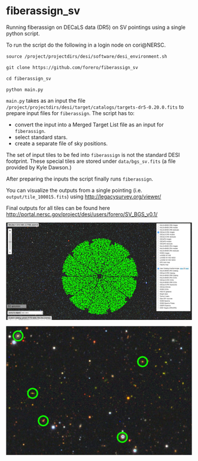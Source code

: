 # fiberassign_sv

Running fiberassign on DECaLS data (DR5) on SV pointings using a single python script.

To run the script do the following in a login node on cori@NERSC.

```
source /project/projectdirs/desi/software/desi_environment.sh
```

```
git clone https://github.com/forero/fiberassign_sv
```

```
cd fiberassign_sv
```

```
python main.py
```

`main.py` takes as an input the file `/project/projectdirs/desi/target/catalogs/targets-dr5-0.20.0.fits` to prepare input files for `fiberassign`. The script has to:

* convert the input into a Merged Target List file as an input for `fiberassign`.
* select standard stars.
* create a separate file of sky positions.

The set of input tiles to be fed into `fiberassign` is not the standard DESI footprint. These special tiles are stored under `data/bgs_sv.fits` (a file provided by Kyle Dawson.)

After preparing the inputs the script finally runs `fiberassign`.

You can visualize the outputs from a single pointing (i.e. `output/tile_100015.fits`) using http://legacysurvey.org/viewer/

Final outputs for all tiles can be found here http://portal.nersc.gov/project/desi/users/forero/SV_BGS_v0.1/

![pointing](fig/screen_shot.png)

![zoom](fig/zoom_screen_shot.png)

